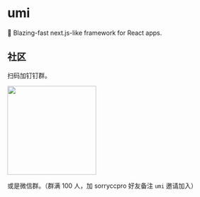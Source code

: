 # umi

🍚 Blazing-fast next.js-like framework for React apps.

## 社区

扫码加钉钉群。

<img src="https://gw.alipayobjects.com/zos/rmsportal/JYGguxCbfjGAxQxNZQdD.jpg" width="200" />

或是微信群。（群满 100 人，加 sorryccpro 好友备注 `umi` 邀请加入）
